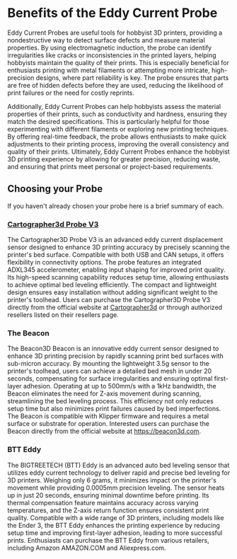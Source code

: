 # Benefits of the Eddy Current Probe

Eddy Current Probes are useful tools for hobbyist 3D printers, providing a nondestructive way to detect surface defects and measure material properties. By using electromagnetic induction, the probe can identify irregularities like cracks or inconsistencies in the printed layers, helping hobbyists maintain the quality of their prints. This is especially beneficial for enthusiasts printing with metal filaments or attempting more intricate, high-precision designs, where part reliability is key. The probe ensures that parts are free of hidden defects before they are used, reducing the likelihood of print failures or the need for costly reprints.

Additionally, Eddy Current Probes can help hobbyists assess the material properties of their prints, such as conductivity and hardness, ensuring they match the desired specifications. This is particularly helpful for those experimenting with different filaments or exploring new printing techniques. By offering real-time feedback, the probe allows enthusiasts to make quick adjustments to their printing process, improving the overall consistency and quality of their prints. Ultimately, Eddy Current Probes enhance the hobbyist 3D printing experience by allowing for greater precision, reducing waste, and ensuring that prints meet personal or project-based requirements.

## Choosing your Probe

If you haven't already chosen your probe here is a brief summary of each.

### [Cartographer3d Probe V3](cart/firmware_flashing.md#firmware-flashing-the-cartographer3d)

The Cartographer3D Probe V3 is an advanced eddy current displacement sensor designed to enhance 3D printing accuracy by precisely scanning the printer's bed surface. Compatible with both USB and CAN setups, it offers flexibility in connectivity options. The probe features an integrated ADXL345 accelerometer, enabling input shaping for improved print quality. Its high-speed scanning capability reduces setup time, allowing enthusiasts to achieve optimal bed leveling efficiently. The compact and lightweight design ensures easy installation without adding significant weight to the printer's toolhead. Users can purchase the Cartographer3D Probe V3 directly from the official website at [Cartographer3d](<http://cartographer3d.com>) or through authorized resellers listed on their resellers page.


### The Beacon

The Beacon3D Beacon is an innovative eddy current sensor designed to enhance 3D printing precision by rapidly scanning print bed surfaces with sub-micron accuracy. By mounting the lightweight 3.5g sensor to the printer's toolhead, users can achieve a detailed bed mesh in under 20 seconds, compensating for surface irregularities and ensuring optimal first-layer adhesion. Operating at up to 500mm/s with a 1kHz bandwidth, the Beacon eliminates the need for Z-axis movement during scanning, streamlining the bed leveling process. This efficiency not only reduces setup time but also minimizes print failures caused by bed imperfections. The Beacon is compatible with Klipper firmware and requires a metal surface or substrate for operation. Interested users can purchase the Beacon directly from the official website at <https://beacon3d.com>.

### BTT Eddy

The BIGTREETECH (BTT) Eddy is an advanced auto bed leveling sensor that utilizes eddy current technology to deliver rapid and precise bed leveling for 3D printers. Weighing only 6 grams, it minimizes impact on the printer's movement while providing 0.0005mm precision leveling. The sensor heats up in just 20 seconds, ensuring minimal downtime before printing. Its thermal compensation feature maintains accuracy across varying temperatures, and the Z-axis return function ensures consistent print quality. Compatible with a wide range of 3D printers, including models like the Ender 3, the BTT Eddy enhances the printing experience by reducing setup time and improving first-layer adhesion, leading to more successful prints. Enthusiasts can purchase the BTT Eddy from various retailers, including Amazon AMAZON.COM and Aliexpress.com.


[def]: cart/preparation.md#preparing-your-cartographer3d-probe-prepare-id